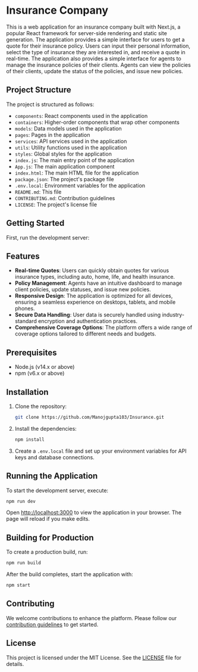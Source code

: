 # Insurance Company


This is a web application for an insurance company built with Next.js, a popular React framework for server-side rendering and static site generation.
The application provides a simple interface for users to get a quote for their insurance policy. Users can input their personal information, select the type of insurance they are interested in, and receive a quote in real-time.
The application also provides a simple interface for agents to manage the insurance policies of their clients. Agents can view the policies of their clients, update the status of the policies, and issue new policies.

## Project Structure

The project is structured as follows:
- `components`: React components used in the application
- `containers`: Higher-order components that wrap other components
- `models`: Data models used in the application
- `pages`: Pages in the application
- `services`: API services used in the application
- `utils`: Utility functions used in the application
- `styles`: Global styles for the application
- `index.js`: The main entry point of the application
- `App.js`: The main application component
- `index.html`: The main HTML file for the application
- `package.json`: The project's package file
- `.env.local`: Environment variables for the application
- `README.md`: This file
- `CONTRIBUTING.md`: Contribution guidelines
- `LICENSE`: The project's license file

## Getting Started

First, run the development server:

## Features

- **Real-time Quotes**: Users can quickly obtain quotes for various insurance types, including auto, home, life, and health insurance.
- **Policy Management**: Agents have an intuitive dashboard to manage client policies, update statuses, and issue new policies.
- **Responsive Design**: The application is optimized for all devices, ensuring a seamless experience on desktops, tablets, and mobile phones.
- **Secure Data Handling**: User data is securely handled using industry-standard encryption and authentication practices.
- **Comprehensive Coverage Options**: The platform offers a wide range of coverage options tailored to different needs and budgets.

## Prerequisites

- Node.js (v14.x or above)
- npm (v6.x or above)

## Installation

1. Clone the repository:
   ```bash
   git clone https://github.com/Manojgupta103/Insurance.git
   ```

2. Install the dependencies:
   ```bash
   npm install
   ```

3. Create a `.env.local` file and set up your environment variables for API keys and database connections.

## Running the Application

To start the development server, execute:

```bash
npm run dev
```

Open [http://localhost:3000](http://localhost:3000) to view the application in your browser. The page will reload if you make edits.

## Building for Production

To create a production build, run:

```bash
npm run build
```

After the build completes, start the application with:

```bash
npm start
```

## Contributing

We welcome contributions to enhance the platform. Please follow our [contribution guidelines](CONTRIBUTING.md) to get started.

## License

This project is licensed under the MIT License. See the [LICENSE](LICENSE) file for details.
